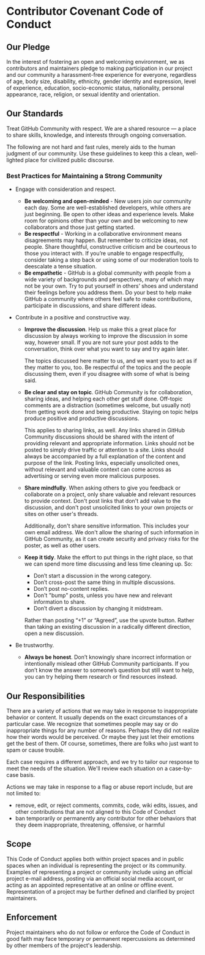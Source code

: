 # Contributor Covenant Code of Conduct

## Our Pledge

In the interest of fostering an open and welcoming environment, we as
contributors and maintainers pledge to making participation in our project and
our community a harassment-free experience for everyone, regardless of age, body
size, disability, ethnicity, gender identity and expression, level of experience,
education, socio-economic status, nationality, personal appearance, race,
religion, or sexual identity and orientation.

## Our Standards

Treat GitHub Community with respect. We are a shared resource — a place to share
skills, knowledge, and interests through ongoing conversation.

The following are not hard and fast rules, merely aids to the human judgment of our
community. Use these guidelines to keep this a clean, well-lighted place for civilized
public discourse.

### Best Practices for Maintaining a Strong Community

* Engage with consideration and respect.

  * **Be welcoming and open-minded** - New users join our community each day. Some are
   well-established developers, while others are just beginning. Be open to other ideas
   and experience levels. Make room for opinions other than your own and be welcoming to
   new collaborators and those just getting started.
  * **Be respectful** - Working in a collaborative environment means disagreements may
   happen. But remember to criticize ideas, not people. Share thoughtful, constructive
   criticism and be courteous to those you interact with. If you’re unable to engage
   respectfully, consider taking a step back or using some of our moderation tools to
   deescalate a tense situation.
  * **Be empathetic** - GitHub is a global community with people from a wide variety
    of backgrounds and perspectives, many of which may not be your own. Try to put
    yourself in others’ shoes and understand their feelings before you address them.
    Do your best to help make GitHub a community where others feel safe to make
    contributions, participate in discussions, and share different ideas.

* Contribute in a positive and constructive way.
  
  * **Improve the discussion**. Help us make this a great place for discussion by
    always working to improve the discussion in some way, however small. If you are
    not sure your post adds to the conversation, think over what you want to say and
    try again later.<br>
    
    The topics discussed here matter to us, and we want you to act as if they matter
    to you, too. Be respectful of the topics and the people discussing them, even if
    you disagree with some of what is being said.<br>
    
  * **Be clear and stay on topic**. GitHub Community is for collaboration, sharing
    ideas, and helping each other get stuff done. Off-topic comments are a distraction
    (sometimes welcome, but usually not) from getting work done and being productive.
    Staying on topic helps produce positive and productive discussions.<br>

    This applies to sharing links, as well. Any links shared in GitHub Community
    discussions should be shared with the intent of providing relevant and appropriate
    information. Links should not be posted to simply drive traffic or attention to a
    site. Links should always be accompanied by a full explanation of the content and
    purpose of the link. Posting links, especially unsolicited ones, without relevant
    and valuable context can come across as advertising or serving even more malicious
    purposes.<br>

  * **Share mindfully**. When asking others to give you feedback or collaborate on a
    project, only share valuable and relevant resources to provide context. Don't post
    links that don't add value to the discussion, and don't post unsolicited links to
    your own projects or sites on other user's threads.<br>

    Additionally, don't share sensitive information. This includes your own email address.
    We don't allow the sharing of such information in GitHub Community, as it can create
    security and privacy risks for the poster, as well as other users.

  * **Keep it tidy**. Make the effort to put things in the right place, so that we can spend
    more time discussing and less time cleaning up. So:
    * Don’t start a discussion in the wrong category.
    * Don’t cross-post the same thing in multiple discussions.
    * Don’t post no-content replies.
    * Don't "bump" posts, unless you have new and relevant information to share.
    * Don’t divert a discussion by changing it midstream.

    Rather than posting “+1” or “Agreed”, use the upvote button. Rather than taking an existing
    discussion in a radically different direction, open a new discussion.

* Be trustworthy.

  * **Always be honest**. Don’t knowingly share incorrect information or intentionally mislead
    other GitHub Community participants. If you don’t know the answer to someone’s question
    but still want to help, you can try helping them research or find resources instead.

## Our Responsibilities

There are a variety of actions that we may take in response to inappropriate behavior
or content. It usually depends on the exact circumstances of a particular case. We
recognize that sometimes people may say or do inappropriate things for any number of
reasons. Perhaps they did not realize how their words would be perceived. Or maybe
they just let their emotions get the best of them. Of course, sometimes, there are
folks who just want to spam or cause trouble.

Each case requires a different approach, and we try to tailor our response to meet
the needs of the situation. We'll review each situation on a case-by-case basis.

Actions we may take in response to a flag or abuse report include, but are not
limited to:
* remove, edit, or reject comments, commits, code, wiki edits, issues, and
  other contributions that are not aligned to this Code of Conduct
* ban temporarily or permanently any contributor for other behaviors that
  they deem inappropriate, threatening, offensive, or harmful

## Scope

This Code of Conduct applies both within project spaces and in public spaces
when an individual is representing the project or its community. Examples of
representing a project or community include using an official project e-mail
address, posting via an official social media account, or acting as an appointed
representative at an online or offline event. Representation of a project may be
further defined and clarified by project maintainers.

## Enforcement

Project maintainers who do not follow or enforce the Code of Conduct in good
faith may face temporary or permanent repercussions as determined by other
members of the project's leadership.